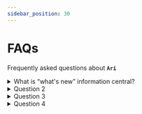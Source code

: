 ```yaml
---
sidebar_position: 30
---
```


# FAQs

Frequently asked questions about **`Ari`**

<details>
<summary>What is “what's new” information central?</summary>

...

</details>

<details>
<summary>Question 2</summary>

Answer 2 

</details>

<details>
<summary>Question 3</summary>

Answer 3

</details>

<details>
<summary>Question 4</summary>

Answer 4

</details>
